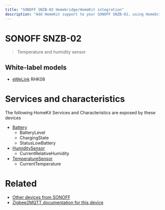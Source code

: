 ```yaml
---
title: "SONOFF SNZB-02 Homebridge/HomeKit integration"
description: "Add HomeKit support to your SONOFF SNZB-02, using Homebridge, Zigbee2MQTT and homebridge-z2m."
---
```

<!---
This file has been GENERATED using src/docgen/docgen.ts
DO NOT EDIT THIS FILE MANUALLY!
-->
# SONOFF SNZB-02
> Temperature and humidity sensor


## White-label models
* [eWeLink](../index.md#ewelink) RHK08

# Services and characteristics
The following HomeKit Services and Characteristics are exposed by
these devices

* [Battery](../../battery.md)
  * BatteryLevel
  * ChargingState
  * StatusLowBattery
* [HumiditySensor](../../sensors.md)
  * CurrentRelativeHumidity
* [TemperatureSensor](../../sensors.md)
  * CurrentTemperature


# Related
* [Other devices from SONOFF](../index.md#sonoff)
* [Zigbee2MQTT documentation for this device](https://www.zigbee2mqtt.io/devices/SNZB-02.html)